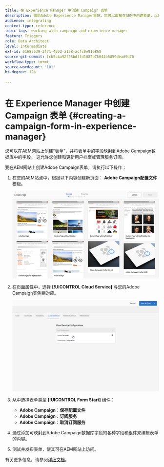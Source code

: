 ```yaml
---
title: 在 Experience Manager 中创建 Campaign 表单
description: 借助Adobe Experience Manager集成，您可以直接在AEM中创建表单，以创建和更新用户档案或管理订阅。
audience: integrating
content-type: reference
topic-tags: working-with-campaign-and-experience-manager
feature: Triggers
role: Data Architect
level: Intermediate
exl-id: 61683639-3f71-4652-a138-acfc0e91e868
source-git-commit: fcb5c4a92f23bdffd1082b7b044b5859dead9d70
workflow-type: tm+mt
source-wordcount: '181'
ht-degree: 12%

---
```


# 在 Experience Manager 中创建 Campaign 表单 {#creating-a-campaign-form-in-experience-manager}

您可以在AEM网站上创建“表单”，并将表单中的字段映射到Adobe Campaign数据库中的字段。 这允许您创建和更新用户档案或管理服务订阅。

要在AEM网站上创建Adobe Campaign表单，请执行以下操作：

1. 在您的AEM站点中，根据以下内容创建新页面： **Adobe Campaign配置文件** 模板。

   ![](assets/aem_content_forms.png)

1. 在页面属性中，选择 **[!UICONTROL Cloud Service]** 与您的Adobe Campaign实例相对应。

   ![](assets/aem_content_forms_2.png)

1. 从中选择表单类型 **[!UICONTROL Form Start]** 组件：

   * **Adobe Campaign：保存配置文件**
   * **Adobe Campaign：订阅服务**
   * **Adobe Campaign：取消订阅服务**

1. 通过添加可映射到Adobe Campaign数据库字段的各种字段和组件来编辑表单的内容。
1. 测试并发布表单，使其可在AEM网站上访问。

有关更多信息，请参阅[详细文档](https://experienceleague.adobe.com/docs/experience-manager-65/authoring/aem-adobe-campaign/adobe-campaign-forms.html)。

